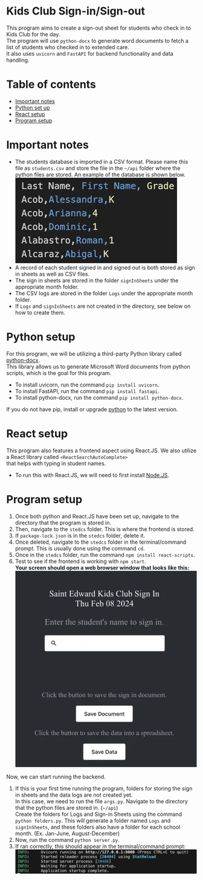 # Kids Club Sign-in/Sign-out 
This program aims to create a sign-out sheet for students who check in to Kids Club for the day.<br> 
The program will use `python-docx` to generate word documents to fetch a list of students who checked in to extended care. <br>
It also uses `uvicorn` and `FastAPI` for backend functionality and data handling.
# Table of contents
- [Important notes](#important-notes)
- [Python set up](#python-setup)
- [React setup](#react-setup)
- [Program setup](#program-setup)
# Important notes
- The students database is imported in a CSV format. Please name this file as `students.csv` and store the file in the `~/api` folder where the python files are stored.
An example of the database is shown below.
![Alt text](image3.png)
- A record of each student signed in and signed out is both stored as sign in sheets as well as CSV files.
- The sign in sheets are stored in the folder `signInSheets` under the appropriate month folder.
- The CSV logs are stored in the folder `Logs` under the appropriate month folder.
- If `Logs` and `signInSheets` are not created in the directory, see below on how to create them.


# Python setup
For this program, we will be utilizing a third-party Python library called [python-docx](https://python-docx.readthedocs.io/en/latest/). <br>
This library allows us to generate Microsoft Word documents from python scripts, which is the goal for this program.

- To install uvicorn, run the command `pip install uvicorn`.
- To install FastAPI, run the command `pip install fastapi`.
- To install python-docx, run the command `pip install python-docx`.

If you do not have pip, install or upgrade [python](https://www.python.org/downloads/) to the latest version.

# React setup
This program also features a frontend aspect using React.JS. We also utilize a React library called `<ReactSearchAutoComplete>` <br>
that helps with typing in student names.

- To run this with React.JS, we will need to first install [Node.JS](https://nodejs.org/en/download).


# Program setup
1. Once both python and React.JS have been set up, navigate to the directory that the program is stored in.
2. Then, navigate to the `stedcs` folder. This is where the frontend is stored.
3. If `package-lock.json` is in the `stedcs` folder, delete it.
4. Once deleted, navigate to the `stedcs` folder in the terminal/command prompt. This is usually done using the command `cd`.
5. Once in the `stedcs` folder, run the command `npm install react-scripts`.
6. Test to see if the frontend is working with `npm start`. <br> **Your screen should open a web browser window that looks like this:** <br>
![Alt text](image.png) <br>

Now, we can start running the backend. <br>
1. If this is your first time running the program, folders for storing the sign in sheets and the data logs are not created yet.
<br> In this case, we need to run the file `args.py`. Navigate to the directory that the python files are stored in. (`~/api`)
<br> Create the folders for Logs and Sign-in Sheets using the command `python folders.py`.
This will generate a folder named `Logs` and `signInSheets`, and these folders also have a folder for each school month. (Ex. Jan-June, August-December)
3. Now, run the command `python server.py`.
4. If ran correctly, this should appear in the terminal/command prompt:
![Alt text](image2.png)

   
